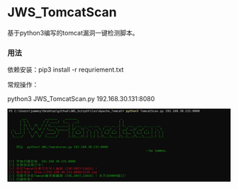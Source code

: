 # JWS_TomcatScan
基于python3编写的tomcat漏洞一键检测脚本。

### 用法
依赖安装：pip3 install -r requriement.txt

常规操作：

python3 JWS_TomcatScan.py 192.168.30.131:8080

![截图](https://github.com/jammny/JWS_TomcatScan/blob/main/doc/put.jpg)

